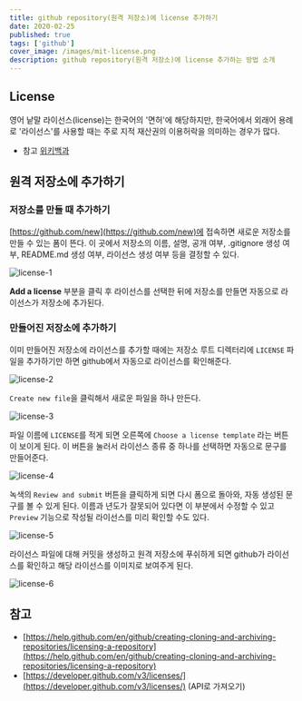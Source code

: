 ```yaml
---
title: github repository(원격 저장소)에 license 추가하기
date: 2020-02-25
published: true
tags: ['github']
cover_image: /images/mit-license.png
description: github repository(원격 저장소)에 license 추가하는 방법 소개
---
```


## License

영어 낱말 라이선스(license)는 한국어의 '면허'에 해당하지만, 한국어에서 외래어 용례로 '라이선스'를 사용할 때는 주로 지적 재산권의 이용허락을 의미하는 경우가 많다.

- 참고 [위키백과](https://ko.wikipedia.org/wiki/%EB%A9%B4%ED%97%88)

## 원격 저장소에 추가하기

### 저장소를 만들 때 추가하기

[https://github.com/new](https://github.com/new)에 접속하면 새로운 저장소를 만들 수 있는 폼이 뜬다. 이 곳에서 저장소의 이름, 설명, 공개 여부, .gitignore 생성 여부, README.md 생성 여부, 라이선스 생성 여부 등을 결정할 수 있다.

![license-1](/images/license-1.png)

**Add a license** 부분을 클릭 후 라이선스를 선택한 뒤에 저장소를 만들면 자동으로 라이선스가 저장소에 추가된다.

### 만들어진 저장소에 추가하기

이미 만들어진 저장소에 라이선스를 추가할 때에는 저장소 루트 디렉터리에 `LICENSE` 파일을 추가하기만 하면 github에서 자동으로 라이선스를 확인해준다.

![license-2](/images/license-2.png)

`Create new file`을 클릭해서 새로운 파일을 하나 만든다.

![license-3](/images/license-3.png)

파일 이름에 `LICENSE`를 적게 되면 오른쪽에 `Choose a license template` 라는 버튼이 보이게 된다. 이 버튼을 눌러서 라이선스 종류 중 하나를 선택하면 자동으로 문구를 만들어준다.

![license-4](/images/license-4.png)

녹색의 `Review and submit` 버튼을 클릭하게 되면 다시 폼으로 돌아와, 자동 생성된 문구를 볼 수 있게 된다. 이름과 년도가 잘못되어 있다면 이 부분에서 수정할 수 있고 `Preview` 기능으로 작성될 라이선스를 미리 확인할 수도 있다.

![license-5](/images/license-5.png)

라이선스 파일에 대해 커밋을 생성하고 원격 저장소에 푸쉬하게 되면 github가 라이선스를 확인하고 해당 라이선스를 이미지로 보여주게 된다.

![license-6](/images/license-6.png)

## 참고

- [https://help.github.com/en/github/creating-cloning-and-archiving-repositories/licensing-a-repository](https://help.github.com/en/github/creating-cloning-and-archiving-repositories/licensing-a-repository)
- [https://developer.github.com/v3/licenses/](https://developer.github.com/v3/licenses/) (API로 가져오기)
